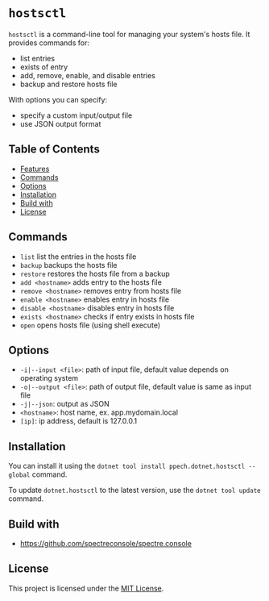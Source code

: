 # `hostsctl`

`hostsctl` is a command-line tool for managing your system's hosts file. It provides commands for:
- list entries
- exists of entry
- add, remove, enable, and disable entries
- backup and restore hosts file

With options you can specify:
- specify a custom input/output file
- use JSON output format

## Table of Contents

- [Features](#features)
- [Commands](#commands)
- [Options](#options)
- [Installation](#installation)
- [Build with](#build-with)
- [License](#license)

## Commands

* `list` list the entries in the hosts file
* `backup` backups the hosts file
* `restore` restores the hosts file from a backup
* `add <hostname>` adds entry to the hosts file
* `remove <hostname>` removes entry from hosts file
* `enable <hostname>` enables entry in hosts file
* `disable <hostname>` disables entry in hosts file
* `exists <hostname>` checks if entry exists in hosts file
* `open` opens hosts file (using shell execute)

## Options

* `-i|--input <file>`: path of input file, default value depends on operating system
* `-o|--output <file>`: path of output file, default value is same as input file
* `-j|--json`: output as JSON
* `<hostname>`: host name, ex. app.mydomain.local
* `[ip]`: ip address, default is 127.0.0.1

## Installation

You can install it using the `dotnet tool install ppech.dotnet.hostsctl --global` command.

To update `dotnet.hostsctl` to the latest version, use the `dotnet tool update` command.

## Build with

* https://github.com/spectreconsole/spectre.console

## License

This project is licensed under the [MIT License](LICENSE).
